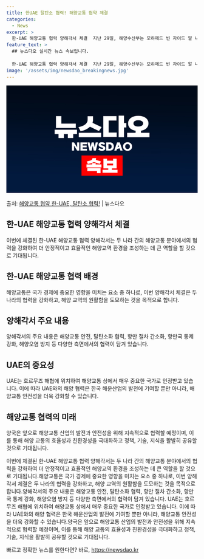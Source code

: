 ```yaml
---
title: 한UAE 탈탄소 협력! 해양교통 협약 체결
categories:
  - News
excerpt: >
  한-UAE 해양교통 협력 양해각서 체결  지난 29일, 해양수산부는 모하메드 빈 자이드 알 나흐얀 UAE 대…
feature_text: >
  ## 뉴스다오 실시간 뉴스 속보입니다.

  한-UAE 해양교통 협력 양해각서 체결  지난 29일, 해양수산부는 모하메드 빈 자이드 알 나흐얀 UAE 대…
image: '/assets/img/newsdao_breakingnews.jpg'
---
```


![뉴스다오 속보](/assets/img/newsdao_breakingnews.jpg)

<p>출처: <a href="https://newsdao.kr/4007" rel="dofollow">해양교통 협약 한-UAE, 탈탄소 협력!</a> | 뉴스다오</p>

<h2 data-ke-size="size26">한-UAE 해양교통 협력 양해각서 체결</h2>
이번에 체결된 한-UAE 해양교통 협력 양해각서는 두 나라 간의 해양교통 분야에서의 협력을 강화하여 더 안정적이고 효율적인 해양교역 환경을 조성하는 데 큰 역할을 할 것으로 기대됩니다.

<h2 data-ke-size="size26">한-UAE 해양교통 협력 배경</h2>
해양교통은 국가 경제에 중요한 영향을 미치는 요소 중 하나로, 이번 양해각서 체결은 두 나라의 협력을 강화하고, 해양 교역의 원활함을 도모하는 것을 목적으로 합니다.

<h2 data-ke-size="size26">양해각서 주요 내용</h2>
양해각서의 주요 내용은 해양교통 안전, 탈탄소화 협력, 항만 절차 간소화, 항만국 통제 강화, 해양오염 방지 등 다양한 측면에서의 협력이 담겨 있습니다.

<h2 data-ke-size="size26">UAE의 중요성</h2>
UAE는 호르무즈 해협에 위치하여 해양교통 상에서 매우 중요한 국가로 인정받고 있습니다. 이에 따라 UAE와의 해양 협력은 한국 해운산업의 발전에 기여할 뿐만 아니라, 해양교통 안전성을 더욱 강화할 수 있습니다.

<h2 data-ke-size="size26">해양교통 협력의 미래</h2>
양국은 앞으로 해양교통 산업의 발전과 안전성을 위해 지속적으로 협력할 예정이며, 이를 통해 해양 교통의 효율성과 친환경성을 극대화하고 정책, 기술, 지식을 활발히 공유할 것으로 기대됩니다.

이번에 체결된 한-UAE 해양교통 협력 양해각서는 두 나라 간의 해양교통 분야에서의 협력을 강화하여 더 안정적이고 효율적인 해양교역 환경을 조성하는 데 큰 역할을 할 것으로 기대됩니다.해양교통은 국가 경제에 중요한 영향을 미치는 요소 중 하나로, 이번 양해각서 체결은 두 나라의 협력을 강화하고, 해양 교역의 원활함을 도모하는 것을 목적으로 합니다.양해각서의 주요 내용은 해양교통 안전, 탈탄소화 협력, 항만 절차 간소화, 항만국 통제 강화, 해양오염 방지 등 다양한 측면에서의 협력이 담겨 있습니다. UAE는 호르무즈 해협에 위치하여 해양교통 상에서 매우 중요한 국가로 인정받고 있습니다. 이에 따라 UAE와의 해양 협력은 한국 해운산업의 발전에 기여할 뿐만 아니라, 해양교통 안전성을 더욱 강화할 수 있습니다.양국은 앞으로 해양교통 산업의 발전과 안전성을 위해 지속적으로 협력할 예정이며, 이를 통해 해양 교통의 효율성과 친환경성을 극대화하고 정책, 기술, 지식을 활발히 공유할 것으로 기대됩니다. 

빠르고 정확한 뉴스를 원한다면? 바로, <a href="https://newsdao.kr" rel="dofollow">https://newsdao.kr</a>


